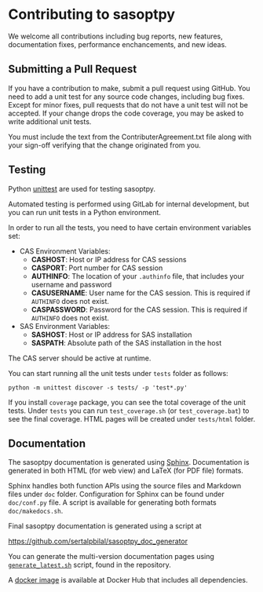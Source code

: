 # Contributing to sasoptpy

We welcome all contributions including bug reports, new features,
documentation fixes, performance enchancements, and new ideas.

## Submitting a Pull Request

If you have a contribution to make, submit a pull request using GitHub.
You need to add a unit test for any source code changes, including bug fixes.
Except for minor fixes, pull requests that do not have a unit test will not be accepted.
If your change drops the code coverage, you may be asked to write additional
unit tests.

You must include the text from the ContributerAgreement.txt file
along with your sign-off verifying that the change originated from you.

## Testing

Python [unittest](https://docs.python.org/3/library/unittest.html) are used for testing sasoptpy.

Automated testing is performed using GitLab for internal development,
but you can run unit tests in a Python environment.

In order to run all the tests, you need to have certain environment variables set:

* CAS Environment Variables:
  * __CASHOST__: Host or IP address for CAS sessions
  * __CASPORT__: Port number for CAS session
  * __AUTHINFO__: The location of your `.authinfo` file, that includes your username and password
  * __CASUSERNAME__: User name for the CAS session. This is required if `AUTHINFO` does not exist.
  * __CASPASSWORD__: Password for the CAS session. This is required if `AUTHINFO` does not exist.
* SAS Environment Variables:
  * __SASHOST__: Host or IP address for SAS installation
  * __SASPATH__: Absolute path of the SAS installation in the host

The CAS server should be active at runtime.

You can start running all the unit tests under `tests` folder as follows:

``` shell
python -m unittest discover -s tests/ -p 'test*.py'
```

If you install `coverage` package, you can see the total coverage of the unit tests.
Under `tests` you can run `test_coverage.sh` (or `test_coverage.bat`) to see the final coverage.
HTML pages will be created under `tests/html` folder.

## Documentation

The sasoptpy documentation is generated using [Sphinx](https://www.sphinx-doc.org/en/master/).
Documentation is generated in both HTML (for web view) and LaTeX (for PDF file) formats.

Sphinx handles both function APIs using the source files and Markdown files under `doc` folder.
Configuration for Sphinx can be found under `doc/conf.py` file.
A script is available for generating both formats `doc/makedocs.sh`.

Final sasoptpy documentation is generated using a script at

https://github.com/sertalpbilal/sasoptpy_doc_generator

You can generate the multi-version documentation pages using [`generate_latest.sh`](https://github.com/sertalpbilal/sasoptpy_doc_generator/blob/master/generate_latest.sh) script, found
in the repository.

A [docker image](https://hub.docker.com/r/sertalpbilal/sphinx_dev/dockerfile) is available at Docker Hub
that includes all dependencies.
